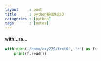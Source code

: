 ```yaml
---
layout     : post
title      : python基础9之IO
categories : [python]
tags       : [notes]
---
```

#### with...as...
```python
with open('/home/cxy229/text0', 'r') as f:
    print(f.read())
```
